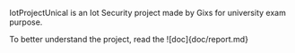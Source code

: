 IotProjectUnical is an Iot Security project made by Gixs for university exam purpose.

To better understand the project, read the ![doc]{doc/report.md}